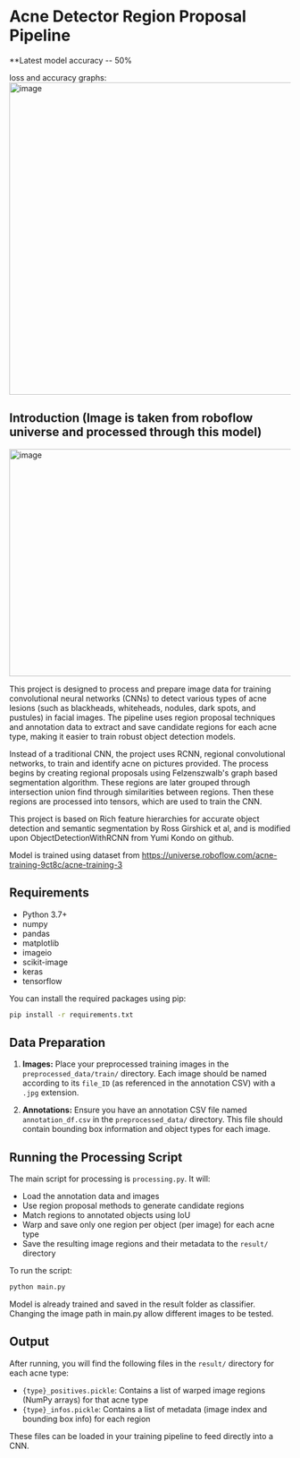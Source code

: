 # Acne Detector Region Proposal Pipeline
**Latest model accuracy -- 50%

loss and accuracy graphs:
<img width="1910" height="558" alt="image" src="https://github.com/user-attachments/assets/700ef095-7fb9-45eb-bd54-2ad9a00907af" />

## Introduction (Image is taken from roboflow universe and processed through this model)
<img width="1067" height="406" alt="image" src="https://github.com/user-attachments/assets/70282dc5-3c31-4151-ba17-875673f15290" />

This project is designed to process and prepare image data for training convolutional neural networks (CNNs) to detect various types of acne lesions (such as blackheads, whiteheads, nodules, dark spots, and pustules) in facial images. The pipeline uses region proposal techniques and annotation data to extract and save candidate regions for each acne type, making it easier to train robust object detection models.

Instead of a traditional CNN, the project uses RCNN, regional convolutional networks, to train and identify acne on pictures provided. The process begins by creating regional proposals using Felzenszwalb's graph based segmentation algorithm. These regions are later grouped through intersection union find through similarities between regions. Then these regions are processed into tensors, which are used to train the CNN.

This project is based on Rich feature hierarchies for accurate object detection and semantic segmentation by Ross Girshick et al, and is modified upon ObjectDetectionWithRCNN from Yumi Kondo on github. 

Model is trained using dataset from https://universe.roboflow.com/acne-training-9ct8c/acne-training-3
## Requirements

- Python 3.7+
- numpy
- pandas
- matplotlib
- imageio
- scikit-image
- keras
- tensorflow

You can install the required packages using pip:

```bash
pip install -r requirements.txt
```

## Data Preparation

1. **Images:** Place your preprocessed training images in the `preprocessed_data/train/` directory. Each image should be named according to its `file_ID` (as referenced in the annotation CSV) with a `.jpg` extension.

2. **Annotations:** Ensure you have an annotation CSV file named `annotation_df.csv` in the `preprocessed_data/` directory. This file should contain bounding box information and object types for each image.

## Running the Processing Script

The main script for processing is `processing.py`. It will:
- Load the annotation data and images
- Use region proposal methods to generate candidate regions
- Match regions to annotated objects using IoU
- Warp and save only one region per object (per image) for each acne type
- Save the resulting image regions and their metadata to the `result/` directory

To run the script:

```bash
python main.py
```

Model is already trained and saved in the result folder as classifier. Changing the image path in main.py allow different images to be tested.

## Output

After running, you will find the following files in the `result/` directory for each acne type:
- `{type}_positives.pickle`: Contains a list of warped image regions (NumPy arrays) for that acne type
- `{type}_infos.pickle`: Contains a list of metadata (image index and bounding box info) for each region

These files can be loaded in your training pipeline to feed directly into a CNN.

